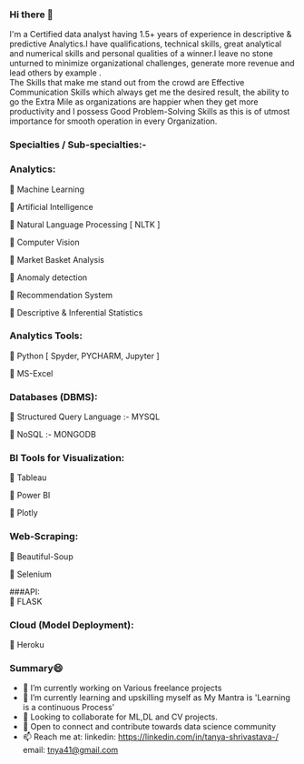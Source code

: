 ### Hi there 👋

<!--
**tanya9691/tanya9691** is a ✨ _special_ ✨ repository because its `README.md` (this file) appears on your GitHub profile.

Here are some ideas to get you started:

- 🔭 I’m currently working on ...
- 🌱 I’m currently learning ...
- 👯 I’m looking to collaborate on ...
- 🤔 I’m looking for help with ...
- 💬 Ask me about ...
- 📫 How to reach me: ...
- 😄 Pronouns: ...
- ⚡ Fun fact: ...
-->

I'm a Certified data analyst having 1.5+ years of experience in descriptive & predictive Analytics.I have qualifications, technical skills, great analytical and numerical skills and personal qualities of a winner.I leave no stone unturned to minimize organizational challenges, generate more revenue and lead others by example .<br>
The Skills that make me stand out from the crowd are Effective Communication Skills which always get me the desired result, the ability to go the Extra Mile as organizations are happier when they get more productivity and I possess Good Problem-Solving Skills as this is of utmost importance for smooth operation in every Organization.

### Specialties / Sub-specialties:-<br>
### Analytics:<br>
 Machine Learning

 Artificial Intelligence

 Natural Language Processing [ NLTK ]

 Computer Vision

 Market Basket Analysis

 Anomaly detection

 Recommendation System

 Descriptive & Inferential Statistics


### Analytics Tools:<br>
 Python [ Spyder, PYCHARM, Jupyter ]

 MS-Excel


### Databases (DBMS):<br>
 Structured Query Language :- MYSQL

 NoSQL :- MONGODB


### BI Tools for Visualization:<br>
 Tableau

 Power BI

 Plotly

### Web-Scraping:<br>
 Beautiful-Soup

 Selenium

###API:<br>
 FLASK


### Cloud (Model Deployment):<br>

 Heroku

### Summary😄 <br>
- 🔭 I’m currently working on Various freelance projects 
- 🌱 I’m currently learning and upskilling myself as My Mantra is 'Learning is a continuous Process' 
- 👯 Looking to collaborate for ML,DL and CV projects.
- 💬 Open to connect and contribute towards data science community
- 📫 Reach me at: linkedin: https://linkedin.com/in/tanya-shrivastava-/ email: tnya41@gmail.com
